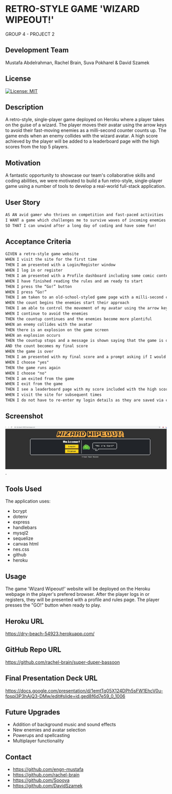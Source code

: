# RETRO-STYLE GAME 'WIZARD WIPEOUT!'
GROUP 4 - PROJECT 2

## Development Team
Mustafa Abdelrahman, Rachel Brain, Suva Pokharel & David Szamek

## License
[![License: MIT](https://img.shields.io/badge/License-MIT-yellow.svg)](https://opensource.org/licenses/MIT)

## Description
A retro-style, single-player game deployed on Heroku where a player takes on the guise of a wizard.  The player moves their avatar using the arrow keys to avoid their fast-moving enemies as a milli-second counter counts up.  The game ends when an enemy collides with the wizard avatar.  A high score achieved by the player will be added to a leaderboard page with the high scores from the top 5 players.

## Motivation
A fantastic opportunity to showcase our team's collaborative skills and coding abilities, we were motivated to build a fun retro-style, single-player game using a number of tools to develop a real-world full-stack application.

## User Story

```md
AS AN avid gamer who thrives on competition and fast-paced activities
I WANT a game which challenges me to survive waves of incoming enemies
SO THAT I can unwind after a long day of coding and have some fun!
```

## Acceptance Criteria

```md
GIVEN a retro-style game website
WHEN I visit the site for the first time
THEN I am presented with a Login/Register window
WHEN I log in or register
THEN I am presented with a Profile dashboard including some comic content and the rules of the game
WHEN I have finished reading the rules and am ready to start
THEN I press the “Go!” button
WHEN I press “Go!”
THEN I am taken to an old-school-styled game page with a milli-second countup which begins immediately
WHEN the count begins the enemies start their approach 
THEN I am able to control the movement of my avatar using the arrow keys
WHEN I continue to avoid the enemies  
THEN the countup continues and the enemies become more plentiful
WHEN an enemy collides with the avatar
THEN there is an explosion on the game screen
WHEN an explosion occurs 
THEN the countup stops and a message is shown saying that the game is over
AND the count becomes my final score
WHEN the game is over
THEN I am presented with my final score and a prompt asking if I would like to play again
WHEN I choose "yes"
THEN the game runs again
WHEN I choose "no"
THEN I am exited from the game
WHEN I exit from the game
THEN I see a leaderboard page with my score included with the high scores from the top 5 players
WHEN I visit the site for subsequent times
THEN I do not have to re-enter my login details as they are saved via cookies
```

## Screenshot
![Screenshot of log in/register page](./public/images/log-in-register-page.JPG).

## Tools Used
The application uses:
- bcrypt
- dotenv
- express
- handlebars
- mysql2
- sequelize
- canvas html
- nes.css
- github
- heroku

## Usage
The game 'Wizard Wipeout!' website will be deployed on the Heroku webpage in the player's prefered browser.  After the player logs in or registers, they will be presented with a profile and rules page.  The player presses the "GO!" button when ready to play.

## Heroku URL
https://dry-beach-54923.herokuapp.com/

## GitHub Repo URL
https://github.com/rachel-brain/super-duper-bassoon

## Final Presentation Deck URL
https://docs.google.com/presentation/d/1emtTq05X124DPh5sFW1EhcV0u-fpspi3P3hAjQ3-DMw/edit#slide=id.ged8f6d7e59_0_1006

## Future Upgrades
- Addition of background music and sound effects
- New enemies and avatar selection
- Powerups and spellcasting
- Multiplayer functionality

## Contact
- https://github.com/engn-mustafa
- https://github.com/rachel-brain
- https://github.com/Sooova
- https://github.com/DavidSzamek